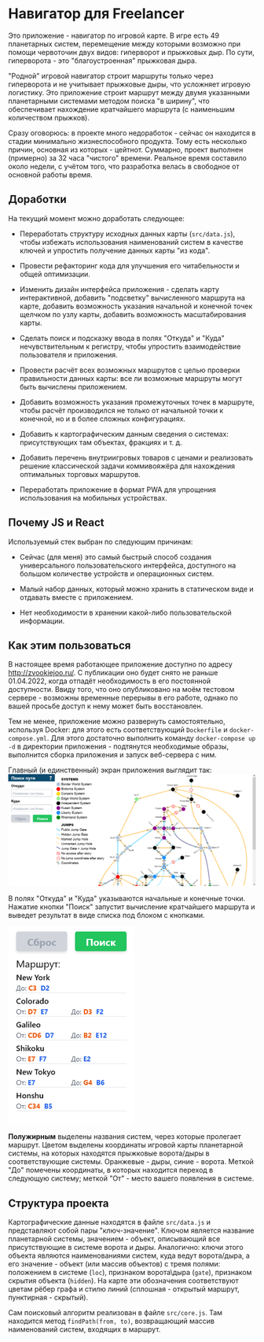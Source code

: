 # Навигатор для Freelancer

Это приложение - навигатор по игровой карте. В игре есть 49 планетарных систем, перемещение
между которыми возможно при помощи червоточин двух видов: гиперворот и прыжковых дыр. По сути,
гиперворота - это "благоустроенная" прыжковая дыра.

"Родной" игровой навигатор строит маршруты только через гиперворота и не учитывает прыжковые дыры,
что усложняет игровую логистику. Это приложение строит маршрут между двумя указанными
планетарными системами методом поиска "в ширину", что обеспечивает нахождение кратчайшего маршрута
(с наименьшим количеством прыжков).

Сразу оговорюсь: в проекте много недоработок - сейчас он находится в стадии минимально
жизнеспособного продукта. Тому есть несколько причин, основная из которых - цейтнот. Суммарно,
проект выполнен (примерно) за 32 часа "чистого" времени. Реальное время составило около недели, с учётом того,
что разработка велась в свободное от основной работы время.

## Доработки

На текущий момент можно доработать следующее:

- Переработать структуру исходных данных карты (`src/data.js`), чтобы избежать использования наименований
систем в качестве ключей и упростить получение данных карты "из кода".

- Провести рефакторинг кода для улучшения его читабельности и общей оптимизации.

- Изменить дизайн интерфейса приложения - сделать карту интерактивной, добавить "подсветку" вычисленного
маршрута на карте, добавить возможность указания начальной и конечной точек щелчком по узлу карты,
добавить возможность масштабирования карты.

- Сделать поиск и подсказку ввода в полях "Откуда" и "Куда" нечувствительным к регистру, чтобы упростить взаимодействие
пользователя и приложения.

- Провести расчёт всех возможных маршрутов с целью проверки правильности данных карты: все ли возможные маршруты
могут быть вычислены приложением.

- Добавить возможность указания промежуточных точек в маршруте, чтобы расчёт производился не только от начальной
точки к конечной, но и в более сложных конфигурациях.

- Добавить к картографическим данным сведения о системах: присутствующих там объектах, фракциях и т. д.

- Добавить перечень внутриигровых товаров с ценами и реализовать решение классической задачи коммивояжёра для нахождения оптимальных торговых маршрутов.

- Переработать приложение в формат PWA для упрощения использования на мобильных устройствах.

## Почему JS и React

Используемый стек выбран по следующим причинам:

- Сейчас (для меня) это самый быстрый способ создания универсального пользовательского интерфейса, доступного
на большом количестве устройств и операционных систем.

- Малый набор данных, который можно хранить в статическом виде и отдавать вместе с приложением.

- Нет необходимости в хранении какой-либо пользовательской информации.

## Как этим пользоваться

В настоящее время работающее приложение доступно по адресу <http://zvookiejoo.ru/>. С публикации оно будет снято
не раньше 01.04.2022, когда отпадёт необходимость в его постоянной доступности. Ввиду того, что оно опубликовано на
моём тестовом сервере - возможны временные перерывы в его работе, однако по вашей просьбе доступ к нему может быть
восстановлен.

Тем не менее, приложение можно развернуть самостоятельно, используя Docker: для этого есть соответствующий `Dockerfile`
и `docker-compose.yml`. Для этого достаточно выполнить команду `docker-compose up -d` в директории приложения - подтянутся
необходимые образы, выполнится сборка приложения и запуск веб-сервера с ним.

Главный (и единственный) экран приложения выглядит так:
![Главный экран](./doc/ui.png)

В полях "Откуда" и "Куда" указываются начальные и конечные точки. Нажатие кнопки "Поиск" запустит вычисление кратчайшего маршрута и выведет результат в виде списка под блоком с кнопками.

![Результат поиска](./doc/route.png)

**Полужирным** выделены названия систем, через которые пролегает маршрут. Цветом выделены координаты игровой карты планетарной системы, на которых находятся прыжковые ворота/дыры в соответствующие системы. Оранжевые - дыры, синие - ворота. Меткой "До" помечены координаты, в которых находится переход в следующую систему; меткой "От" - место вашего появления в системе.

## Структура проекта

Картографические данные находятся в файле `src/data.js` и представляют собой пары "ключ-значение". Ключом является название планетарной системы, значением - объект, описывающий все присутствующие в системе ворота и дыры. Аналогично: ключи этого объекта являются наименованиями систем, куда ведут ворота/дыра, а его значение - объект (или массив объектов) с тремя полями: положением в системе (`loc`), признаком ворота\дыра (`gate`), признаком скрытия объекта (`hidden`). На карте эти обозначения соответствуют цветам рёбер графа и стилю линий (сплошная - открытый маршрут, пунктирная - скрытый).

Сам поисковый алгоритм реализован в файле `src/core.js`. Там находится
метод `findPath(from, to)`, возвращающий массив наименований систем, входящих в маршрут.
